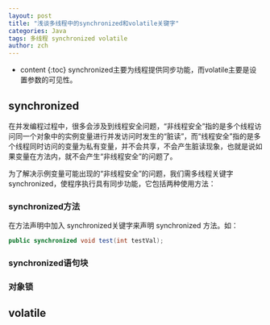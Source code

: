 ```yaml
---
layout: post
title: "浅谈多线程中的synchronized和volatile关键字"
categories: Java
tags: 多线程 synchronized volatile
author: zch
---
```


* content
{:toc}
synchronized主要为线程提供同步功能，而volatile主要是设置参数的可见性。





## synchronized

在并发编程过程中，很多会涉及到线程安全问题，“非线程安全”指的是多个线程访问同一个对象中的实例变量进行并发访问时发生的“脏读”，而“线程安全”指的是多个线程同时访问的变量为私有变量，并不会共享，不会产生脏读现象，也就是说如果变量在方法内，就不会产生“非线程安全”的问题了。

为了解决示例变量可能出现的“非线程安全”的问题，我们需多线程关键字synchronized，使程序执行具有同步功能，它包括两种使用方法：

### synchronized方法

在方法声明中加入 synchronized关键字来声明 synchronized 方法。如：

```java
public synchronized void test(int testVal);
```





### synchronized语句块





### 对象锁





## volatile







